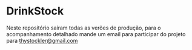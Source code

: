 # DrinkStock
Neste repositório saíram todas as verões de produção, para o acompanhamento detalhado mande um email para participar do projeto para thystockler@gmail.com
